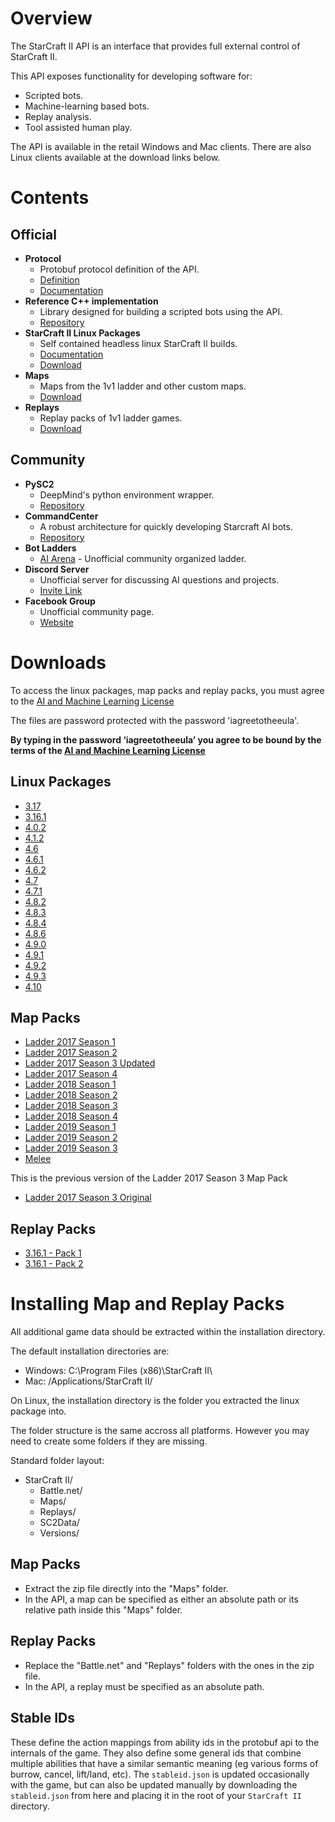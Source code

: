# Overview

The StarCraft II API is an interface that provides full external control of StarCraft II.

This API exposes functionality for developing software for:
* Scripted bots.
* Machine-learning based bots.
* Replay analysis.
* Tool assisted human play.

The API is available in the retail Windows and Mac clients. There are also Linux clients available at the download links below.

# Contents

## Official

* **Protocol**
    * Protobuf protocol definition of the API.
    * [Definition](s2clientprotocol/sc2api.proto)
    * [Documentation](docs/protocol.md)
* **Reference C++ implementation**
    * Library designed for building a scripted bots using the API.
    * [Repository](https://github.com/Blizzard/s2client-api)
* **StarCraft II Linux Packages**
    * Self contained headless linux StarCraft II builds.
    * [Documentation](docs/linux.md)
    * [Download](#downloads)
* **Maps**
    * Maps from the 1v1 ladder and other custom maps.
    * [Download](#downloads)
* **Replays**
    * Replay packs of 1v1 ladder games.
    * [Download](#downloads)

## Community

* **PySC2**
  * DeepMind's python environment wrapper. 
  * [Repository](https://github.com/deepmind/pysc2)
* **CommandCenter**
  * A robust architecture for quickly developing Starcraft AI bots.
  * [Repository](https://github.com/davechurchill/CommandCenter)
* **Bot Ladders**
  * [AI Arena](http://aiarena.net/) - Unofficial community organized ladder.
* **Discord Server**
  * Unofficial server for discussing AI questions and projects.
  * [Invite Link](https://discord.gg/BH58ZVt)
* **Facebook Group**
  * Unofficial community page.
  * [Website](https://www.facebook.com/groups/969196249883813/)


# Downloads

To access the linux packages, map packs and replay packs, you must agree to the [AI and Machine Learning License](http://blzdistsc2-a.akamaihd.net/AI_AND_MACHINE_LEARNING_LICENSE.html)

The files are password protected with the password 'iagreetotheeula'.

**By typing in the password ‘iagreetotheeula’ you agree to be bound by the terms of the [AI and Machine Learning License](http://blzdistsc2-a.akamaihd.net/AI_AND_MACHINE_LEARNING_LICENSE.html)**

## Linux Packages

* [3.17](https://blzdistsc2-a.akamaihd.net/Linux/SC2.3.17.zip)
* [3.16.1](https://blzdistsc2-a.akamaihd.net/Linux/SC2.3.16.1.zip)
* [4.0.2](https://blzdistsc2-a.akamaihd.net/Linux/SC2.4.0.2.zip)
* [4.1.2](https://blzdistsc2-a.akamaihd.net/Linux/SC2.4.1.2.60604_2018_05_16.zip)
* [4.6](https://blzdistsc2-a.akamaihd.net/Linux/SC2.4.6.0.67926.zip)
* [4.6.1](https://blzdistsc2-a.akamaihd.net/Linux/SC2.4.6.1.68195.zip)
* [4.6.2](https://blzdistsc2-a.akamaihd.net/Linux/SC2.4.6.2.69232.zip)
* [4.7](https://blzdistsc2-a.akamaihd.net/Linux/SC2.AStar.4.7.zip) 
* [4.7.1](https://blzdistsc2-a.akamaihd.net/Linux/SC2.4.7.1.zip) 
* [4.8.2](https://blzdistsc2-a.akamaihd.net/Linux/SC2.4.8.2.zip) 
* [4.8.3](https://blzdistsc2-a.akamaihd.net/Linux/SC2.4.8.3.zip) 
* [4.8.4](https://blzdistsc2-a.akamaihd.net/Linux/SC2.4.8.4.zip) 
* [4.8.6](https://blzdistsc2-a.akamaihd.net/Linux/SC2.4.8.6.zip) 
* [4.9.0](https://blzdistsc2-a.akamaihd.net/Linux/SC2.4.9.0.zip) 
* [4.9.1](https://blzdistsc2-a.akamaihd.net/Linux/SC2.4.9.1.zip) 
* [4.9.2](https://blzdistsc2-a.akamaihd.net/Linux/SC2.4.9.2.zip) 
* [4.9.3](https://blzdistsc2-a.akamaihd.net/Linux/SC2.4.9.3.zip) 
* [4.10](https://blzdistsc2-a.akamaihd.net/Linux/SC2.4.10.zip) 

## Map Packs

* [Ladder 2017 Season 1](https://blzdistsc2-a.akamaihd.net/MapPacks/Ladder2017Season1.zip)
* [Ladder 2017 Season 2](https://blzdistsc2-a.akamaihd.net/MapPacks/Ladder2017Season2.zip)
* [Ladder 2017 Season 3 Updated](https://blzdistsc2-a.akamaihd.net/MapPacks/Ladder2017Season3_Updated.zip)
* [Ladder 2017 Season 4](https://blzdistsc2-a.akamaihd.net/MapPacks/Ladder2017Season4.zip)
* [Ladder 2018 Season 1](https://blzdistsc2-a.akamaihd.net/MapPacks/Ladder2018Season1.zip)
* [Ladder 2018 Season 2](https://blzdistsc2-a.akamaihd.net/MapPacks/Ladder2018Season2_Updated.zip)
* [Ladder 2018 Season 3](https://blzdistsc2-a.akamaihd.net/MapPacks/Ladder2018Season3.zip)
* [Ladder 2018 Season 4](https://blzdistsc2-a.akamaihd.net/MapPacks/Ladder2018Season4.zip)
* [Ladder 2019 Season 1](https://blzdistsc2-a.akamaihd.net/MapPacks/Ladder2019Season1.zip)
* [Ladder 2019 Season 2](https://blzdistsc2-a.akamaihd.net/MapPacks/Ladder2019Season2.zip)
* [Ladder 2019 Season 3](https://blzdistsc2-a.akamaihd.net/MapPacks/Ladder2019Season3.zip)
* [Melee](https://blzdistsc2-a.akamaihd.net/MapPacks/Melee.zip)

This is the previous version of the Ladder 2017 Season 3 Map Pack
* [Ladder 2017 Season 3 Original](https://blzdistsc2-a.akamaihd.net/MapPacks/Ladder2017Season3.zip)

## Replay Packs

* [3.16.1 - Pack 1](https://blzdistsc2-a.akamaihd.net/ReplayPacks/3.16.1-Pack_1-fix.zip)
* [3.16.1 - Pack 2](https://blzdistsc2-a.akamaihd.net/ReplayPacks/3.16.1-Pack_2.zip)

# Installing Map and Replay Packs

All additional game data should be extracted within the installation directory.

The default installation directories are:
* Windows: C:\Program Files (x86)\StarCraft II\
* Mac: /Applications/StarCraft II/

On Linux, the installation directory is the folder you extracted the linux package into.

The folder structure is the same accross all platforms. However you may need to create some folders if they are missing.

Standard folder layout:
* StarCraft II/
    * Battle.net/
    * Maps/
    * Replays/
    * SC2Data/
    * Versions/

## Map Packs
* Extract the zip file directly into the "Maps" folder.
* In the API, a map can be specified as either an absolute path or its relative path inside this "Maps" folder.

## Replay Packs
* Replace the "Battle.net" and "Replays" folders with the ones in the zip file.
* In the API, a replay must be specified as an absolute path.

## Stable IDs

These define the action mappings from ability ids in the protobuf api to the internals of the game.
They also define some general ids that combine multiple abilities that have a similar semantic meaning
(eg various forms of burrow, cancel, lift/land, etc). The `stableid.json` is updated occasionally with
the game, but can also be updated manually by downloading the `stableid.json` from here and placing it
in the root of your `StarCraft II` directory.
